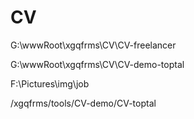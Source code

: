 # CV  



G:\wwwRoot\xgqfrms\CV\CV-freelancer


G:\wwwRoot\xgqfrms\CV\CV-demo-toptal




F:\Pictures\img\job


/xgqfrms/tools/CV-demo/CV-toptal







